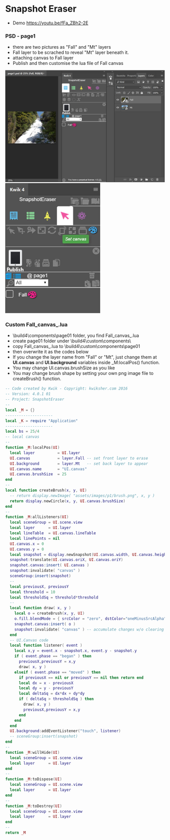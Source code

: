 # Snapshot Eraser
* Demo https://youtu.be/fFa_ZBh2-2E

### PSD - page1
* there are two pictures as "Fall" and "Mt" layers
* Fall layer to be scrached to reveal "Mt" layer beneath it.
* attaching canvas to Fall layer
* Publish and then customise the lua file of Fall canvas

<img src="./img/snapshotEraser/snapshot 0000.jpg" width= 600 />

<img src="./img/snapshotEraser/snapshot 0001.jpg" width= 300 />


### Custom Fall_canvas_.lua
*  \build4\components\page01 folder, you find Fall_canvas_.lua
* create page01 folder under \build4\custom\components\
* copy Fall_canvas_.lua to  \build4\custom\components\page01
* then overwrite it as the codes below
* If you change the layer name from "Fall" or "Mt", just change them at **UI.canvas** and **UI.background** variables inside _M:localPos() function.
* You may change UI.canvas.brushSize as you like
* You may change brush shape by setting your own png image file to createBrush() function.

```lua
-- Code created by Kwik - Copyright: kwiksher.com 2016
-- Version: 4.0.1 01
-- Project: SnapshotEraser
--
local _M = {}
---------------------
local _K = require "Application"
---------------------
local bs = 25/4
-- local canvas
--
function _M:localPos(UI)
  local layer          = UI.layer
  UI.canvas            = layer.Fall -- set front layer to erase
  UI.background        = layer.Mt   -- set back layer to appear
  UI.canvas.name       = "UI.canvas"
  UI.canvas.brushSize  = 25
end
--
local function createBrush(x, y, UI)
  -- return display.newImage( "assets/images/p1/brush.png", x, y )
  return display.newCircle(x, y, UI.canvas.brushSize)
end
--
function _M:allListeners(UI)
  local sceneGroup = UI.scene.view
  local layer      = UI.layer
  local lineTable  = UI.canvas.lineTable
  local linePoints = nil
  UI.canvas.x = 0
  UI.canvas.y = 0
  local snapshot = display.newSnapshot(UI.canvas.width, UI.canvas.height)
  snapshot:translate(UI.canvas.oriX, UI.canvas.oriY)
  snapshot.canvas:insert( UI.canvas )
  snapshot:invalidate( "canvas" )
  sceneGroup:insert(snapshot)
  --
  local previousX, previousY
  local threshold = 10
  local thresholdSq = threshold*threshold
  --
  local function draw( x, y )
    local o = createBrush(x, y, UI)
    o.fill.blendMode = { srcColor = "zero", dstColor="oneMinusSrcAlpha" }
    snapshot.canvas:insert( o )
    snapshot:invalidate( "canvas" ) -- accumulate changes w/o clearing
  end
  -- UI.Canvas code
  local function listener( event )
    local x,y = event.x - snapshot.x, event.y - snapshot.y
    if ( event.phase == "began" ) then
      previousX,previousY = x,y
      draw( x, y )
    elseif ( event.phase == "moved" ) then
      if previousX == nil or previousY == nil then return end
      local dx = x - previousX
      local dy = y - previousY
      local deltaSq = dx*dx + dy*dy
      if ( deltaSq > thresholdSq ) then
        draw( x, y )
        previousX,previousY = x,y
      end
    end
  end
  UI.background:addEventListener("touch", listener)
  -- sceneGroup:insert(snapshot)
end
--
function _M:willHide(UI)
  local sceneGroup = UI.scene.view
  local layer      = UI.layer
end
--
function _M:toDispose(UI)
  local sceneGroup = UI.scene.view
  local layer      = UI.layer
end
--
function _M:toDestroy(UI)
  local sceneGroup = UI.scene.view
  local layer      = UI.layer
end
--
return _M
```